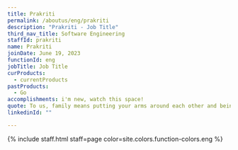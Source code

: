 ```yaml
---
title: Prakriti
permalink: /aboutus/eng/prakriti
description: "Prakriti - Job Title"
third_nav_title: Software Engineering
staffId: prakriti
name: Prakriti
joinDate: June 19, 2023
functionId: eng
jobTitle: Job Title
curProducts:
  - currentProducts
pastProducts:
  - Go
accomplishments: i'm new, watch this space!
quote: To us, family means putting your arms around each other and being there.
linkedinId: ""

---
```


{% include staff.html staff=page color=site.colors.function-colors.eng %}
